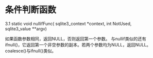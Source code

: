 # 条件判断函数
3.1 static void nullifFunc(  sqlite3_context *context, int NotUsed,  sqlite3_value **argv)

如果函数参数相同，返回NULL，否则返回第一个参数。
与nullif类似的还有ifnull()，它返回第一个非空参数的副本。若两个参数均为NULL，返回NULL。
coalesce()与ifnull()类似。
